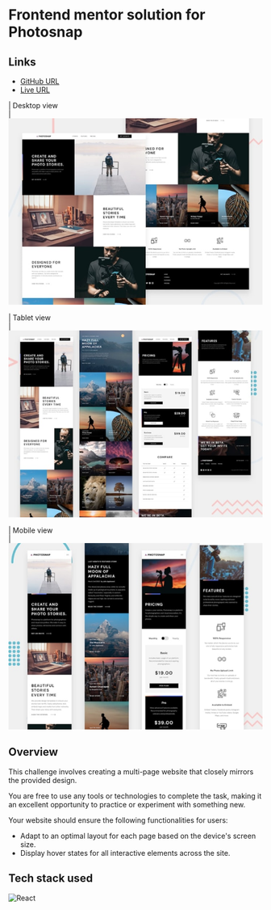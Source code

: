 # Frontend mentor solution for Photosnap
## Links
- [GitHub URL](https://github.com/sukanyagurav/Photosnap)
- [Live URL ](https://photosnap5867.netlify.app/)


| Desktop view                                                                                       
| <img src="./src/designs/zvkqvpshdas9rtdkubkx.jpg" />  


| Tablet view                                                                                         
| <img src="./src/designs/ysdcgoki01oxpgkg0gpb.jpg" />  

| Mobile view                                                                                         
| <img src="./src/designs/vgki5snipvebjuebvvuo.jpg" />  

## Overview 
This challenge involves creating a multi-page website that closely mirrors the provided design.

You are free to use any tools or technologies to complete the task, making it an excellent opportunity to practice or experiment with something new.

Your website should ensure the following functionalities for users:

- Adapt to an optimal layout for each page based on the device's screen size.
- Display hover states for all interactive elements across the site.

## Tech stack used
![React](https://img.shields.io/badge/react-%2320232a.svg?style=for-the-badge&logo=react&logoColor=%2361DAFB) 

